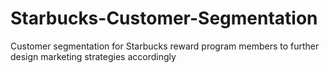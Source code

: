 # Starbucks-Customer-Segmentation
Customer segmentation for Starbucks reward program members to further design marketing strategies accordingly 
